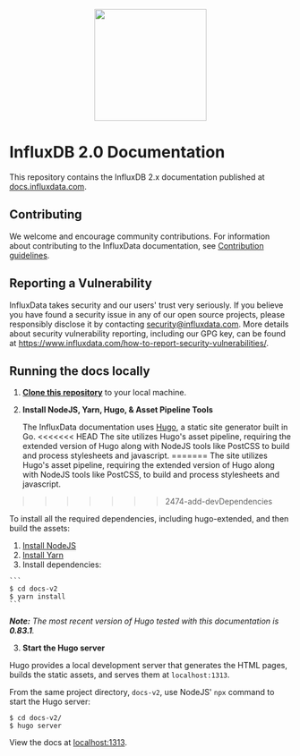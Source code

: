 <p align="center">
  <img src="/static/img/influx-logo-cubo-dark.png" width="200">
</p>

# InfluxDB 2.0 Documentation

This repository contains the InfluxDB 2.x documentation published at [docs.influxdata.com](https://docs.influxdata.com).

## Contributing

We welcome and encourage community contributions.
For information about contributing to the InfluxData documentation, see [Contribution guidelines](CONTRIBUTING.md).

## Reporting a Vulnerability

InfluxData takes security and our users' trust very seriously.
If you believe you have found a security issue in any of our open source projects,
please responsibly disclose it by contacting security@influxdata.com.
More details about security vulnerability reporting,
including our GPG key, can be found at https://www.influxdata.com/how-to-report-security-vulnerabilities/.

## Running the docs locally

1. [**Clone this repository**](https://help.github.com/articles/cloning-a-repository/) to your local machine.

2. **Install NodeJS, Yarn, Hugo, & Asset Pipeline Tools**

   The InfluxData documentation uses [Hugo](https://gohugo.io/), a static site generator built in Go.
<<<<<<< HEAD
   The site utilizes Hugo's asset pipeline, requiring the extended version of Hugo along with NodeJS tools like PostCSS to build and process stylesheets and javascript.
=======
   The site utilizes Hugo's asset pipeline, requiring the extended version of Hugo along with NodeJS tools like PostCSS, to build and process stylesheets and javascript.
>>>>>>> 2474-add-devDependencies

   To install all the required dependencies, including hugo-extended, and then build the assets:

   1. [Install NodeJS](https://nodejs.org/en/download/)
   2. [Install Yarn](https://classic.yarnpkg.com/en/docs/install/)
   3. Install dependencies:

    ```
    $ cd docs-v2
    $ yarn install
    ```

   _**Note:** The most recent version of Hugo tested with this documentation is **0.83.1**._

3. **Start the Hugo server**

 Hugo provides a local development server that generates the HTML pages, builds the static assets, and serves them at `localhost:1313`.

 From the same project directory, `docs-v2`, use NodeJS' `npx` command to start the Hugo server:

 ```
 $ cd docs-v2/
 $ hugo server

 ```

 View the docs at [localhost:1313](http://localhost:1313).
